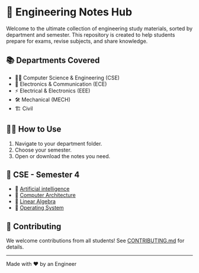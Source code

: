 # 📘 Engineering Notes Hub

Welcome to the ultimate collection of engineering study materials, sorted by department and semester. This repository is created to help students prepare for exams, revise subjects, and share knowledge.

## 📚 Departments Covered
- 👨‍💻 Computer Science & Engineering (CSE)
- 📡 Electronics & Communication (ECE)
- ⚡ Electrical & Electronics (EEE)
- 🛠️ Mechanical (MECH)
- 🏗️ Civil

## 🧑‍🎓 How to Use
1. Navigate to your department folder.
2. Choose your semester.
3. Open or download the notes you need.

## 📂 CSE - Semester 4
- 📘 [Artificial intelligence](https://github.com/Kash1444/Engineering-Notes-Hub/tree/2f143d16b946a09f202c8cedee3cb199a8da1709/CSE/Artificial%20Intelligence)
- 📘 [Computer Architecture](https://github.com/Kash1444/Engineering-Notes-Hub/tree/1553d0f36d1127a575496d7da35eb20a5e59eda1/CSE/Computer%20Architecture)
- 📘 [Linear Algebra](https://github.com/Kash1444/Engineering-Notes-Hub/tree/26ae8d99c15e2fe17df7e210cd3d973f9c9c01f6/CSE/Linear%20Algebra)
- 📘 [Operating System](https://github.com/Kash1444/Engineering-Notes-Hub/tree/e44bdef64d6d0508fe0c7f37192b34f9b601ccb3/CSE/Operating%20System)


## 🙌 Contributing
We welcome contributions from all students! See [CONTRIBUTING.md](CONTRIBUTING.md) for details.

---
Made with ❤️ by an Engineer

